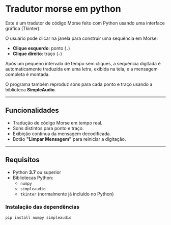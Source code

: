 # Tradutor morse em python

Este é um tradutor de código Morse feito com Python usando uma interface gráfica (Tkinter).

O usuário pode clicar na janela para construir uma sequência em Morse:
- **Clique esquerdo**: ponto (`.`)
- **Clique direito**: traço (`-`)

Após um pequeno intervalo de tempo sem cliques, a sequência digitada é automaticamente traduzida em uma letra, exibida na tela, e a mensagem completa é montada.

O programa também reproduz sons para cada ponto e traço usando a biblioteca **SimpleAudio**.

---

## Funcionalidades
- Tradução de código Morse em tempo real.
- Sons distintos para ponto e traço.
- Exibição contínua da mensagem decodificada.
- Botão **"Limpar Mensagem"** para reiniciar a digitação.

---

## Requisitos
- Python **3.7** ou superior
- Bibliotecas Python:
  - `numpy`
  - `simpleaudio`
  - `tkinter` (normalmente já incluído no Python)

### Instalação das dependências
```bash
pip install numpy simpleaudio
